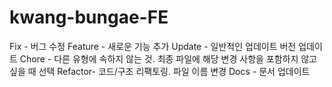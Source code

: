 # kwang-bungae-FE

Fix - 버그 수정
Feature - 새로운 기능 추가
Update - 일반적인 업데이트
버전 업데이트
Chore - 다른 유형에 속하지 않는 것.
최종 파일에 해당 변경 사항을 포함하지 않고 싶을 때 선택
Refactor- 코드/구조 리팩토링. 파일 이름 변경
Docs - 문서 업데이트
